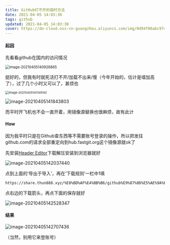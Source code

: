 ```yaml
---
title: GitHub打不开的临时方法
date: 2021-04-05 14:03:30
tags: github
updated: 2021-04-05 14:03:30
cover: https://do-cloud.oss-cn-guangzhou.aliyuncs.com/img/0d94f86abc974ce1f20eddbc78ce48128abe2303.jpg@.webp?x-oss-process=blog
---
```


#### 起因

先看看github在国内的访问情况

<img src="https://cdn.jsdelivr.net/gh/thun888/tuku@master/img/image-20210405140926865.png" alt="image-20210405140926865" style="zoom:80%;" />

挺好的，但我有时就死活打不开/加载不出来/慢（今年开始的，估计是墙加高了），过了几个小时又可以了，甚烦也

<img src="https://cdn.jsdelivr.net/gh/thun888/tuku@master/img/image-20210405141149140.png" alt="image-20210405141149140" style="zoom:67%;" />

![image-20210405141843803](https://cdn.jsdelivr.net/gh/thun888/tuku@master/img/image-20210405141843803.png)

而平时开飞机也不会一直开着，用镜像源替换也很麻烦，故有此计

#### How

因为我平时只是在Github查东西等不需要账号登录的操作，所以把发往github.com的请求全部重定向到hub.fastgit.org这个镜像源就ok了

先安装[Header Editor](https://share.thun888.xyz/%E8%BD%AF%E4%BB%B6/HeaderEditor.zip)下载解压安装到浏览器就好

![image-20210405142037440](https://cdn.jsdelivr.net/gh/thun888/tuku@master/img/image-20210405142037440.png)

点到上面的‘导出于导入’，再在‘下载规则’一栏中1填

```url
https://share.thun888.xyz/%E8%BD%AF%E4%BB%B6/github%E9%87%8D%E5%AE%9A%E5%90%91.json
```

点右边的下载箭头，再点下面的保存就好

![image-20210405142528347](https://cdn.jsdelivr.net/gh/thun888/tuku@master/img/image-20210405142528347.png)

#### 结果

![image-20210405142707436](https://cdn.jsdelivr.net/gh/thun888/tuku@master/img/image-20210405142707436.png)

（当然，别用它来登账号）